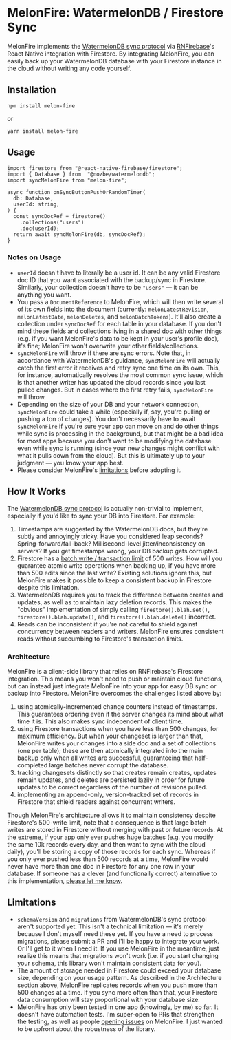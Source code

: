 # MelonFire: WatermelonDB / Firestore Sync

MelonFire implements the [WatermelonDB sync
protocol](https://nozbe.github.io/WatermelonDB/Advanced/Sync.html) via
[RNFirebase](https://rnfirebase.io/firestore/usage)'s React Native integration
with Firestore. By integrating MelonFire, you can easily back up your
WatermelonDB database with your Firestore instance in the cloud without writing
any code yourself.

## Installation

```
npm install melon-fire
```

or

```
yarn install melon-fire
```

## Usage

```
import firestore from "@react-native-firebase/firestore";
import { Database } from  "@nozbe/watermelondb";
import syncMelonFire from "melon-fire";

async function onSyncButtonPushOrRandomTimer(
  db: Database,
  userId: string,
) {
  const syncDocRef = firestore()
    .collections("users")
    .doc(userId);
  return await syncMelonFire(db, syncDocRef);
}
```

### Notes on Usage

- `userId` doesn't have to literally be a user id. It can be any valid Firestore
  doc ID that you want associated with the backup/sync in Firestore. Similarly,
  your collection doesn't have to be `"users"` — it can be anything you want.
- You pass a `DocumentReference` to MelonFire, which will then write several of
  its own fields into the document (currently: `melonLatestRevision`,
  `melonLatestDate`, `melonDeletes`, and `melonBatchTokens`). It'll also create
  a collection under `syncDocRef` for each table in your database. If you don't
  mind these fields and collections living in a shared doc with other things
  (e.g. if you want MelonFire's data to be kept in your user's profile doc),
  it's fine; MelonFire won't overwrite your other fields/collections.
- `syncMelonFire` will throw if there are sync errors. Note that, in accordance
  with WatermelonDB's guidance, `syncMelonFire` will actually catch the first
  error it receives and retry sync one time on its own. This, for instance,
  automatically resolves the most common sync issue, which is that another
  writer has updated the cloud records since you last pulled changes. But in
  cases where the first retry fails, `syncMelonFire` will throw.
- Depending on the size of your DB and your network connection, `syncMelonFire`
  could take a while (especially if, say, you're pulling or pushing a ton of
  changes). You don't necessarily have to await `syncMelonFire` if you're sure
  your app can move on and do other things while sync is processing in the
  background, but that might be a bad idea for most apps because you don't want
  to be modifying the database even while sync is running (since your new
  changes might conflict with what it pulls down from the cloud). But this is
  ultimately up to your judgment — you know your app best.
- Please consider MelonFire's [limitations](#limits) before adopting it.

## How It Works

The [WatermelonDB sync
protocol](https://nozbe.github.io/WatermelonDB/Advanced/Sync.html) is actually
non-trivial to implement, especially if you'd like to sync your DB into
Firestore. For example:

1. Timestamps are suggested by the WatermelonDB docs, but they're subtly and
   annoyingly tricky. Have you considered leap seconds?
   Spring-forward/fall-back? Millisecond-level jitter/inconsistency on servers?
   If you get timestamps wrong, your DB backup gets corrupted.
2. Firestore has a [batch write / transaction
   limit](https://firebase.google.com/docs/firestore/manage-data/transactions#:~:text=Each%20transaction%20or%20batch%20of,a%20maximum%20of%20500%20documents.)
   of 500 writes. How will you guarantee atomic write operations when backing
   up, if you have more than 500 edits since the last write? Existing solutions
   ignore this, but MelonFire makes it possible to keep a consistent backup in
   Firestore despite this limitation.
3. WatermelonDB requires you to track the difference between creates and
   updates, as well as to maintain lazy deletion records. This makes the
   "obvious" implementation of simply calling `firestore().blah.set()`,
   `firestore().blah.update()`, and `firestore().blah.delete()` incorrect.
4. Reads can be inconsistent if you're not careful to shield against concurrency
   between readers and writers. MelonFire ensures consistent reads without
   succumbing to Firestore's transaction limits.

### Architecture

MelonFire is a client-side library that relies on RNFirebase's Firestore
integration. This means you won't need to push or maintain cloud functions, but
can instead just integrate MelonFire into your app for easy DB sync or backup
into Firestore. MelonFire overcomes the challenges listed above by:

1. using atomically-incremented change counters instead of timestamps. This
   guarantees ordering even if the server changes its mind about what time it
   is. This also makes sync independent of client time.
2. using Firestore transactions when you have less than 500 changes, for maximum
   efficiency. But when your changeset is larger than that, MelonFire writes
   your changes into a side doc and a set of collections (one per table); these
   are then atomically integrated into the main backup only when all writes are
   successful, guaranteeing that half-completed large batches never corrupt the
   database.
3. tracking changesets distinctly so that creates remain creates, updates remain
   updates, and deletes are persisted lazily in order for future updates to be
   correct regardless of the number of revisions pulled.
4. implementing an append-only, version-tracked set of records in Firestore that
   shield readers against concurrent writers.

Though MelonFire's architecture allows it to maintain consistency despite
Firestore's 500-write limit, note that a consequence is that large batch writes
are stored in Firestore without merging with past or future records. At the
extreme, if your app only ever pushes huge batches (e.g. you modify the same 10k
records every day, and then want to sync with the cloud daily), you'll be
storing a copy of those records for each sync. Whereas if you only ever pushed
less than 500 records at a time, MelonFire would never have more than one doc in
Firestore for any one row in your database. If someone has a clever (and
functionally correct) alternative to this implementation, [please let me
know](mailto:philip@sparkanvil.com).

## <a name="limits"></a>Limitations

- `schemaVersion` and `migrations` from WatermelonDB's sync protocol aren't
  supported yet. This isn't a technical limitation — it's merely because I don't
  myself need these yet. If you have a need to process migrations, please submit
  a PR and I'll be happy to integrate your work. Or I'll get to it when I need
  it. If you use MelonFire in the meantime, just realize this means that
  migrations won't work (i.e. if you start changing your schema, this library
  won't maintain consistent data for you).
- The amount of storage needed in Firestore could exceed your database size,
  depending on your usage pattern. As described in the Architecture section
  above, MelonFire replicates records when you push more than 500 changes at a
  time. If you sync more often than that, your Firestore data consumption will
  stay proportional with your database size.
- MelonFire has only been tested in one app (knowingly, by me) so far. It
  doesn't have automation tests. I'm super-open to PRs that strengthen the
  testing, as well as people [opening
  issues](https://github.com/fivecar/melon-fire/issues) on MelonFire. I just
  wanted to be upfront about the robustness of the library.

